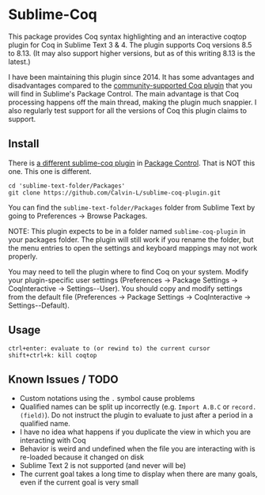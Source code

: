 # Sublime-Coq

This package provides Coq syntax highlighting and an interactive coqtop plugin for Coq in Sublime Text 3 & 4.  The plugin supports Coq versions 8.5 to 8.13.  (It may also support higher versions, but as of this writing 8.13 is the latest.)

I have been maintaining this plugin since 2014.  It has some advantages and disadvantages compared to the [community-supported Coq plugin](https://packagecontrol.io/packages/Coq) that you will find in Sublime's Package Control.  The main advantage is that Coq processing happens off the main thread, making the plugin much snappier.  I also regularly test support for all the versions of Coq this plugin claims to support.

## Install

There is [a different sublime-coq plugin](https://packagecontrol.io/packages/Coq) in [Package Control](https://sublime.wbond.net/). That is NOT this one. This one is different.

```
cd 'sublime-text-folder/Packages'
git clone https://github.com/Calvin-L/sublime-coq-plugin.git
```

You can find the `sublime-text-folder/Packages` folder from Sublime Text by going to Preferences -> Browse Packages.

NOTE: This plugin expects to be in a folder named `sublime-coq-plugin` in your packages folder.  The plugin will still work if you rename the folder, but the menu entries to open the settings and keyboard mappings may not work properly.

You may need to tell the plugin where to find Coq on your system.  Modify your plugin-specific user settings (Preferences -> Package Settings -> CoqInteractive -> Settings--User).  You should copy and modify settings from the default file (Preferences -> Package Settings -> CoqInteractive -> Settings--Default).

## Usage

```
ctrl+enter: evaluate to (or rewind to) the current cursor
shift+ctrl+k: kill coqtop
```

## Known Issues / TODO

 - Custom notations using the `.` symbol cause problems
 - Qualified names can be split up incorrectly (e.g. `Import A.B.C` or
   `record.(field)`).  Do not instruct the plugin to evaluate to just after a
   period in a qualified name.
 - I have no idea what happens if you duplicate the view in which you are interacting with Coq
 - Behavior is weird and undefined when the file you are interacting with is
   re-loaded because it changed on disk
 - Sublime Text 2 is not supported (and never will be)
 - The current goal takes a long time to display when there are many goals, even if the current goal is very small

